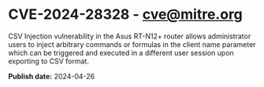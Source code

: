# CVE-2024-28328 - cve@mitre.org

CSV Injection vulnerability in the Asus RT-N12+ router allows administrator users to inject arbitrary commands or formulas in the client name parameter which can be triggered and executed in a different user session upon exporting to CSV format.

**Publish date:** 2024-04-26

